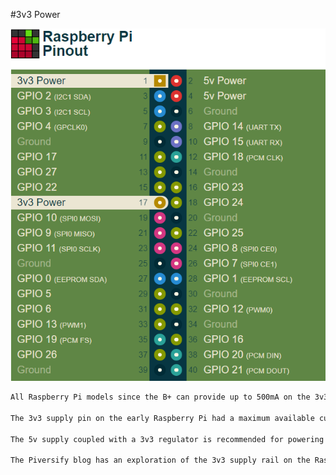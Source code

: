 #3v3 Power

<img src = "https://github.com/Sandeep-BlackHat/RaspberryPi_World/blob/main/src/img/3v3.png" />

```bash
All Raspberry Pi models since the B+ can provide up to 500mA on the 3v3 pins, thanks to a switching regulator. In some cases it may be possible to draw more but, due to lack of documentation and testing on the actual limits, 500mA is given as a rule of thumb.

The 3v3 supply pin on the early Raspberry Pi had a maximum available current of only 50mA.

The 5v supply coupled with a 3v3 regulator is recommended for powering 3.3v projects.

The Piversify blog has an exploration of the 3v3 supply rail on the Raspberry Pi B+
```
